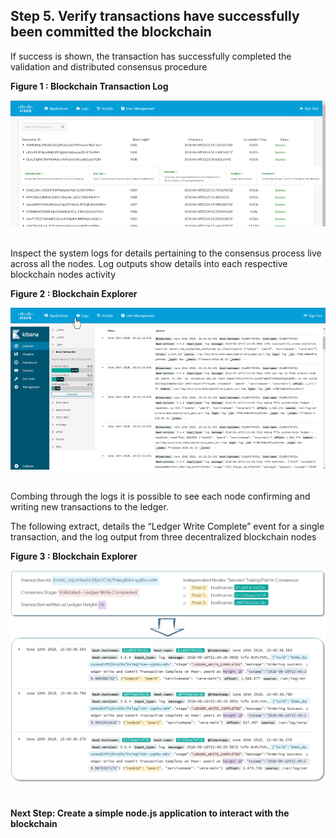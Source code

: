 ## Step 5. Verify transactions have successfully been committed the blockchain

If success is shown, the transaction has successfully completed the validation and distributed consensus procedure

<b>Figure 1 : Blockchain Transaction Log </b>

![](assets/images/step5_transactionlog.png)
<br/><br/>


Inspect the system logs for details pertaining to the consensus process live across all the nodes. Log outputs show details into each respective blockchain nodes activity

<b>Figure 2 : Blockchain Explorer </b>

![](assets/images/step5_explorer.png)
<br/><br/>


Combing through the logs it is possible to see each node confirming and writing new transactions to the ledger.

The following extract, details the “Ledger Write Complete” event for a single transaction, and the log output from three decentralized blockchain nodes

<b>Figure 3 : Blockchain Explorer </b>

![](assets/images/step5_transactiondetail.png)
<br/><br/>

#### Next Step: Create a simple node.js application to interact with the blockchain
